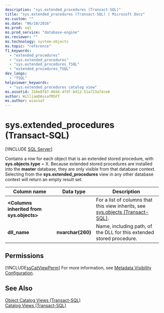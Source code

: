 ```yaml
---
description: "sys.extended_procedures (Transact-SQL)"
title: "sys.extended_procedures (Transact-SQL) | Microsoft Docs"
ms.custom: ""
ms.date: "06/10/2016"
ms.prod: sql
ms.prod_service: "database-engine"
ms.reviewer: ""
ms.technology: system-objects
ms.topic: "reference"
f1_keywords: 
  - "extended_procedures"
  - "sys.extended_procedures"
  - "sys.extended_procedures_TSQL"
  - "extended_procedures_TSQL"
dev_langs: 
  - "TSQL"
helpviewer_keywords: 
  - "sys.extended_procedures catalog view"
ms.assetid: 310e0f87-0044-4fdf-bd12-51a723a74ce6
author: WilliamDAssafMSFT
ms.author: wiassaf
---
```

# sys.extended_procedures (Transact-SQL)
[!INCLUDE [SQL Server](../../includes/applies-to-version/sqlserver.md)]

  Contains a row for each object that is an extended stored procedure, with **sys.objects.type** = X. Because extended stored procedures are installed into the **master** database, they are only visible from that database context. Selecting from the **sys.extended_procedures** view in any other database context will return an empty result set.  

  
|Column name|Data type|Description|  
|-----------------|---------------|-----------------|  
|**\<Columns inherited from sys.objects>**||For a list of columns that this view inherits, see [sys.objects &#40;Transact-SQL&#41;](../../relational-databases/system-catalog-views/sys-objects-transact-sql.md).|  
|**dll_name**|**nvarchar(260)**|Name, including path, of the DLL for this extended stored procedure.|  
  
## Permissions  
 [!INCLUDE[ssCatViewPerm](../../includes/sscatviewperm-md.md)] For more information, see [Metadata Visibility Configuration](../../relational-databases/security/metadata-visibility-configuration.md).  
  
## See Also  
 [Object Catalog Views &#40;Transact-SQL&#41;](../../relational-databases/system-catalog-views/object-catalog-views-transact-sql.md)   
 [Catalog Views &#40;Transact-SQL&#41;](../../relational-databases/system-catalog-views/catalog-views-transact-sql.md)  
  
  
